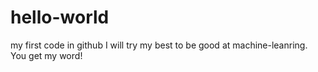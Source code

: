 # hello-world
my first code in github
I will try my best to be good at machine-leanring.
You get my word!
